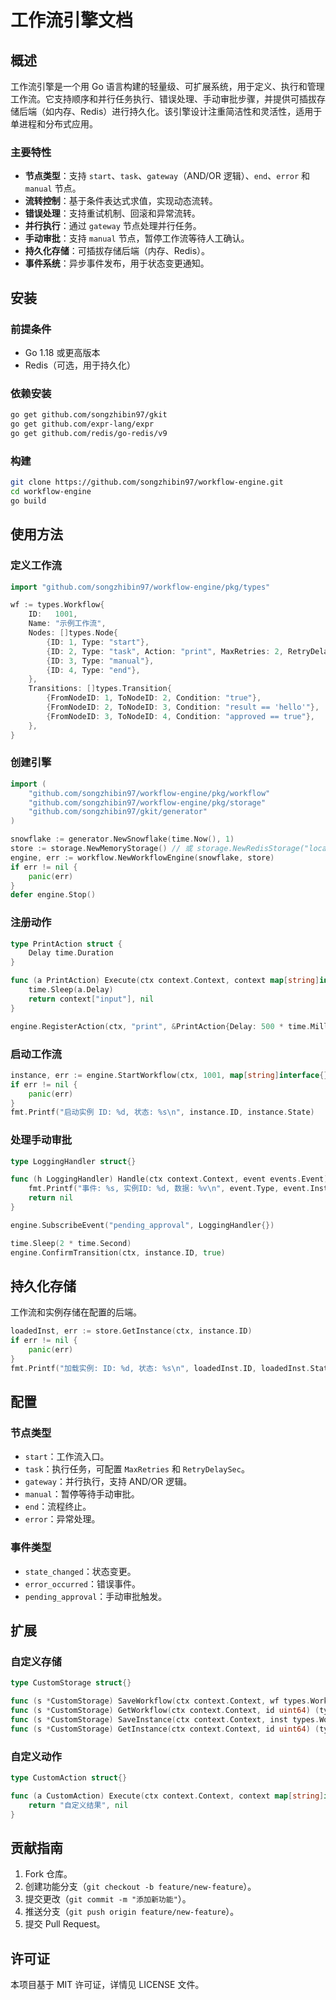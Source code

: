 # 工作流引擎文档

## 概述

工作流引擎是一个用 Go 语言构建的轻量级、可扩展系统，用于定义、执行和管理工作流。它支持顺序和并行任务执行、错误处理、手动审批步骤，并提供可插拔存储后端（如内存、Redis）进行持久化。该引擎设计注重简洁性和灵活性，适用于单进程和分布式应用。

### 主要特性
- **节点类型**：支持 `start`、`task`、`gateway`（AND/OR 逻辑）、`end`、`error` 和 `manual` 节点。
- **流转控制**：基于条件表达式求值，实现动态流转。
- **错误处理**：支持重试机制、回滚和异常流转。
- **并行执行**：通过 `gateway` 节点处理并行任务。
- **手动审批**：支持 `manual` 节点，暂停工作流等待人工确认。
- **持久化存储**：可插拔存储后端（内存、Redis）。
- **事件系统**：异步事件发布，用于状态变更通知。

## 安装

### 前提条件
- Go 1.18 或更高版本
- Redis（可选，用于持久化）

### 依赖安装
```bash
go get github.com/songzhibin97/gkit
go get github.com/expr-lang/expr
go get github.com/redis/go-redis/v9
```

### 构建
```bash
git clone https://github.com/songzhibin97/workflow-engine.git
cd workflow-engine
go build
```

## 使用方法

### 定义工作流
```go
import "github.com/songzhibin97/workflow-engine/pkg/types"

wf := types.Workflow{
    ID:   1001,
    Name: "示例工作流",
    Nodes: []types.Node{
        {ID: 1, Type: "start"},
        {ID: 2, Type: "task", Action: "print", MaxRetries: 2, RetryDelaySec: 1},
        {ID: 3, Type: "manual"},
        {ID: 4, Type: "end"},
    },
    Transitions: []types.Transition{
        {FromNodeID: 1, ToNodeID: 2, Condition: "true"},
        {FromNodeID: 2, ToNodeID: 3, Condition: "result == 'hello'"},
        {FromNodeID: 3, ToNodeID: 4, Condition: "approved == true"},
    },
}
```

### 创建引擎
```go
import (
    "github.com/songzhibin97/workflow-engine/pkg/workflow"
    "github.com/songzhibin97/workflow-engine/pkg/storage"
    "github.com/songzhibin97/gkit/generator"
)

snowflake := generator.NewSnowflake(time.Now(), 1)
store := storage.NewMemoryStorage() // 或 storage.NewRedisStorage("localhost:6379", "", 0)
engine, err := workflow.NewWorkflowEngine(snowflake, store)
if err != nil {
    panic(err)
}
defer engine.Stop()
```

### 注册动作
```go
type PrintAction struct {
    Delay time.Duration
}

func (a PrintAction) Execute(ctx context.Context, context map[string]interface{}) (interface{}, error) {
    time.Sleep(a.Delay)
    return context["input"], nil
}

engine.RegisterAction(ctx, "print", &PrintAction{Delay: 500 * time.Millisecond})
```

### 启动工作流
```go
instance, err := engine.StartWorkflow(ctx, 1001, map[string]interface{}{"input": "hello"})
if err != nil {
    panic(err)
}
fmt.Printf("启动实例 ID: %d, 状态: %s\n", instance.ID, instance.State)
```

### 处理手动审批
```go
type LoggingHandler struct{}

func (h LoggingHandler) Handle(ctx context.Context, event events.Event) error {
    fmt.Printf("事件: %s, 实例ID: %d, 数据: %v\n", event.Type, event.InstanceID, event.Data)
    return nil
}

engine.SubscribeEvent("pending_approval", LoggingHandler{})

time.Sleep(2 * time.Second)
engine.ConfirmTransition(ctx, instance.ID, true)
```

## 持久化存储

工作流和实例存储在配置的后端。
```go
loadedInst, err := store.GetInstance(ctx, instance.ID)
if err != nil {
    panic(err)
}
fmt.Printf("加载实例: ID: %d, 状态: %s\n", loadedInst.ID, loadedInst.State)
```

## 配置

### 节点类型
- `start`：工作流入口。
- `task`：执行任务，可配置 `MaxRetries` 和 `RetryDelaySec`。
- `gateway`：并行执行，支持 AND/OR 逻辑。
- `manual`：暂停等待手动审批。
- `end`：流程终止。
- `error`：异常处理。

### 事件类型
- `state_changed`：状态变更。
- `error_occurred`：错误事件。
- `pending_approval`：手动审批触发。

## 扩展

### 自定义存储
```go
type CustomStorage struct{}

func (s *CustomStorage) SaveWorkflow(ctx context.Context, wf types.Workflow) error { /* ... */ }
func (s *CustomStorage) GetWorkflow(ctx context.Context, id uint64) (types.Workflow, error) { /* ... */ }
func (s *CustomStorage) SaveInstance(ctx context.Context, inst types.WorkflowInstance) error { /* ... */ }
func (s *CustomStorage) GetInstance(ctx context.Context, id uint64) (types.WorkflowInstance, error) { /* ... */ }
```

### 自定义动作
```go
type CustomAction struct{}

func (a CustomAction) Execute(ctx context.Context, context map[string]interface{}) (interface{}, error) {
    return "自定义结果", nil
}
```

## 贡献指南
1. Fork 仓库。
2. 创建功能分支（`git checkout -b feature/new-feature`）。
3. 提交更改（`git commit -m "添加新功能"`）。
4. 推送分支（`git push origin feature/new-feature`）。
5. 提交 Pull Request。

## 许可证
本项目基于 MIT 许可证，详情见 LICENSE 文件。